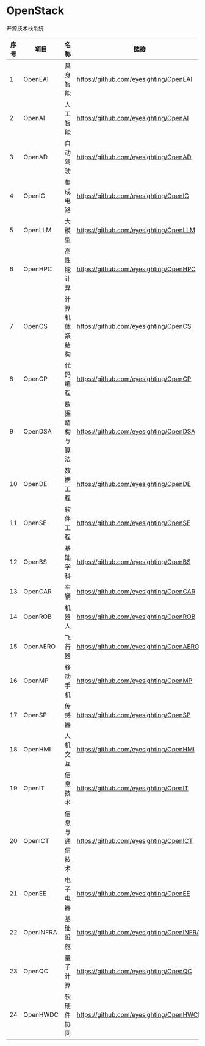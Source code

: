 # OpenStack
开源技术栈系统

| 序号 | 项目 | 名称 | 链接 |
| ---- | ---- |---- | ---- |
| 1 | OpenEAI | 具身智能 | https://github.com/eyesighting/OpenEAI |
| 2 | OpenAI | 人工智能  | https://github.com/eyesighting/OpenAI |
| 3 | OpenAD | 自动驾驶 | https://github.com/eyesighting/OpenAD  |
| 4 | OpenIC | 集成电路 | https://github.com/eyesighting/OpenIC |
| 5 | OpenLLM | 大模型 | https://github.com/eyesighting/OpenLLM |
| 6 | OpenHPC | 高性能计算 | https://github.com/eyesighting/OpenHPC |
| 7 | OpenCS | 计算机体系结构 | https://github.com/eyesighting/OpenCS |
| 8 | OpenCP | 代码编程 | https://github.com/eyesighting/OpenCP |
| 9 | OpenDSA | 数据结构与算法 | https://github.com/eyesighting/OpenDSA |
| 10 | OpenDE | 数据工程 | https://github.com/eyesighting/OpenDE |
| 11 | OpenSE | 软件工程 | https://github.com/eyesighting/OpenSE |
| 12 | OpenBS | 基础学科 | https://github.com/eyesighting/OpenBS |
| 13 | OpenCAR | 车辆 | https://github.com/eyesighting/OpenCAR |
| 14 | OpenROB | 机器人 | https://github.com/eyesighting/OpenROB |
| 15 | OpenAERO | 飞行器 | https://github.com/eyesighting/OpenAERO |
| 16 | OpenMP | 移动手机 | https://github.com/eyesighting/OpenMP |
| 17 | OpenSP | 传感器 | https://github.com/eyesighting/OpenSP |
| 18 | OpenHMI | 人机交互 | https://github.com/eyesighting/OpenHMI |
| 19 | OpenIT | 信息技术 | https://github.com/eyesighting/OpenIT |
| 20 | OpenICT | 信息与通信技术 | https://github.com/eyesighting/OpenICT |
| 21 | OpenEE | 电子电器 | https://github.com/eyesighting/OpenEE |
| 22 | OpenINFRA | 基础设施 | https://github.com/eyesighting/OpenINFRA |
| 23 | OpenQC | 量子计算 | https://github.com/eyesighting/OpenQC |
| 24 | OpenHWDC | 软硬件协同 | https://github.com/eyesighting/OpenHWCD |
